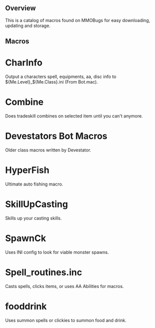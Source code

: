 ## Overview
This is a catalog of macros found on MMOBugs for easy downloading, updating and storage. 

## Macros

# CharInfo
Output a characters spell, equipments, aa, disc info to ${Me.Level}_${Me.Class}.ini (From Bot.mac).

# Combine
Does tradeskill combines on selected item until you can't anymore.

# Devestators Bot Macros
Older class macros written by Devestator.

# HyperFish
Ultimate auto fishing macro.

# SkillUpCasting
Skills up your casting skills.

# SpawnCk
Uses INI config to look for viable monster spawns.

# Spell_routines.inc
Casts spells, clicks items, or uses AA Abilities for macros.

# fooddrink
Uses summon spells or clickies to summon food and drink.
